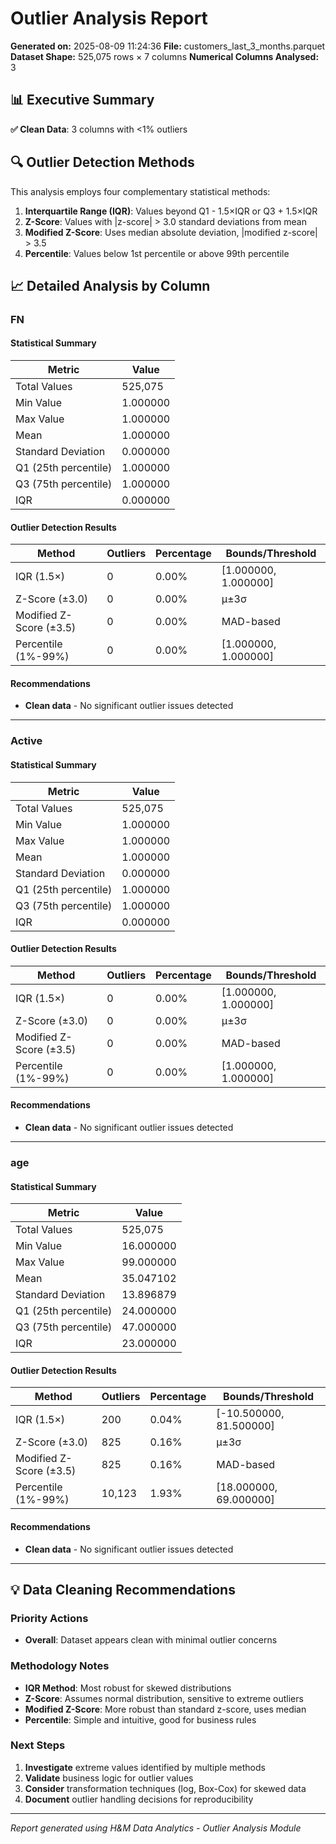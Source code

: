 # Outlier Analysis Report

**Generated on:** 2025-08-09 11:24:36
**File:** customers_last_3_months.parquet
**Dataset Shape:** 525,075 rows × 7 columns
**Numerical Columns Analysed:** 3

## 📊 Executive Summary

**✅ Clean Data**: 3 columns with <1% outliers


## 🔍 Outlier Detection Methods

This analysis employs four complementary statistical methods:

1. **Interquartile Range (IQR)**: Values beyond Q1 - 1.5×IQR or Q3 + 1.5×IQR
2. **Z-Score**: Values with |z-score| > 3.0 standard deviations from mean
3. **Modified Z-Score**: Uses median absolute deviation, |modified z-score| > 3.5
4. **Percentile**: Values below 1st percentile or above 99th percentile

## 📈 Detailed Analysis by Column

### FN

#### Statistical Summary

| Metric | Value |
| ------ | ----- |
| Total Values | 525,075 |
| Min Value | 1.000000 |
| Max Value | 1.000000 |
| Mean | 1.000000 |
| Standard Deviation | 0.000000 |
| Q1 (25th percentile) | 1.000000 |
| Q3 (75th percentile) | 1.000000 |
| IQR | 0.000000 |

#### Outlier Detection Results

| Method | Outliers | Percentage | Bounds/Threshold |
| ------ | -------- | ---------- | ---------------- |
| IQR (1.5×) | 0 | 0.00% | [1.000000, 1.000000] |
| Z-Score (±3.0) | 0 | 0.00% | μ±3σ |
| Modified Z-Score (±3.5) | 0 | 0.00% | MAD-based |
| Percentile (1%-99%) | 0 | 0.00% | [1.000000, 1.000000] |

#### Recommendations

- **Clean data** - No significant outlier issues detected

---

### Active

#### Statistical Summary

| Metric | Value |
| ------ | ----- |
| Total Values | 525,075 |
| Min Value | 1.000000 |
| Max Value | 1.000000 |
| Mean | 1.000000 |
| Standard Deviation | 0.000000 |
| Q1 (25th percentile) | 1.000000 |
| Q3 (75th percentile) | 1.000000 |
| IQR | 0.000000 |

#### Outlier Detection Results

| Method | Outliers | Percentage | Bounds/Threshold |
| ------ | -------- | ---------- | ---------------- |
| IQR (1.5×) | 0 | 0.00% | [1.000000, 1.000000] |
| Z-Score (±3.0) | 0 | 0.00% | μ±3σ |
| Modified Z-Score (±3.5) | 0 | 0.00% | MAD-based |
| Percentile (1%-99%) | 0 | 0.00% | [1.000000, 1.000000] |

#### Recommendations

- **Clean data** - No significant outlier issues detected

---

### age

#### Statistical Summary

| Metric | Value |
| ------ | ----- |
| Total Values | 525,075 |
| Min Value | 16.000000 |
| Max Value | 99.000000 |
| Mean | 35.047102 |
| Standard Deviation | 13.896879 |
| Q1 (25th percentile) | 24.000000 |
| Q3 (75th percentile) | 47.000000 |
| IQR | 23.000000 |

#### Outlier Detection Results

| Method | Outliers | Percentage | Bounds/Threshold |
| ------ | -------- | ---------- | ---------------- |
| IQR (1.5×) | 200 | 0.04% | [-10.500000, 81.500000] |
| Z-Score (±3.0) | 825 | 0.16% | μ±3σ |
| Modified Z-Score (±3.5) | 825 | 0.16% | MAD-based |
| Percentile (1%-99%) | 10,123 | 1.93% | [18.000000, 69.000000] |

#### Recommendations

- **Clean data** - No significant outlier issues detected

---

## 💡 Data Cleaning Recommendations

### Priority Actions

- **Overall**: Dataset appears clean with minimal outlier concerns

### Methodology Notes

- **IQR Method**: Most robust for skewed distributions
- **Z-Score**: Assumes normal distribution, sensitive to extreme outliers
- **Modified Z-Score**: More robust than standard z-score, uses median
- **Percentile**: Simple and intuitive, good for business rules

### Next Steps

1. **Investigate** extreme values identified by multiple methods
2. **Validate** business logic for outlier values
3. **Consider** transformation techniques (log, Box-Cox) for skewed data
4. **Document** outlier handling decisions for reproducibility

---

_Report generated using H&M Data Analytics - Outlier Analysis Module_